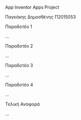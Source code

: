 App Inventor Apps Project  

Παγκάκης Δημοσθένης Π2015053

Παραδοτέο 1

...

Παραδοτέο 2

...

Παραδοτέο 3

...

Παραδοτέο 4

...

Tελική Αναφορά

...
